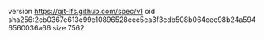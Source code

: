 version https://git-lfs.github.com/spec/v1
oid sha256:2cb0367e613e99e10896528eec5ea3f3cdb508b064cee98b24a5946560036a66
size 7562
